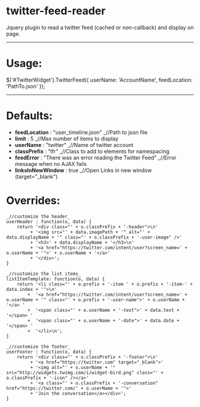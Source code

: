 twitter-feed-reader
===================

Jquery plugin to read a twitter feed (cached or non-callback) and display on page.

---

Usage:
===
$('#TwitterWidget').TwitterFeed({
	userName: 'AccountName',
	feedLocation: 'PathTo.json'
});
  
---

Defaults:
===
* __feedLocation__ : "user_timeline.json" _//Path to json file
* __limit__ : 5 _//Max number of items to display
* __userName__ : "twitter" _//Name of twitter account
* __classPrefix__ : "tfr" _//Class to add to elements for namespacing
* __feedError__ : "There was an error reading the Twitter Feed" _//Error message when no AJAX fails
* __linksInNewWindow__ : true _//Open Links in new window (target="_blank")

Overrides:
===
	_//customize the header_
	userHeader : function(o, data) {
		return '<div class="' + o.classPrefix + '-header">\n'
			 + '<img src="' + data.imagePath + '" alt="' + data.displayName + '" class="' + o.classPrefix + '-user-image" />'
		     + '<h3>' + data.displayName + '</h3>\n'
			 + '<a href="https://twitter.com/intent/user?screen_name=' + o.userName + '">' + o.userName + '</a>' 
			 + '</div>';
	}
	
	_//customize the list items_
	listItemTemplate: function(o, data) {
		return '<li class="' + o.prefix + '-item ' + o.prefix + '-item-' + data.index + '">\n'
			+  '<a href="https://twitter.com/intent/user?screen_name=' + o.userName + '" class="' + o.prefix + '-user-name">' + o.userName + '</a> '
			+  '<span class="' + o.userName + '-text">' + data.text + '</span> '
			+  '<span class="' + o.userName + '-date">' + data.date + '</span> '
			+  '</li>\n';
	}
	
	_//customize the footer_
	userFooter : function(o, data) {
		return '<div class="' + o.classPrefix + '-footer">\n'
			 + '<a href="https://twitter.com" target="_blank">'
			 + '<img alt="' + o.userName + '" src="http://widgets.twimg.com/i/widget-bird.png" class="' + o.classPrefix + '-icon" /></a>'
		     + '<a class="' + o.classPrefix + '-conversation" href="https://twitter.com/' + o.userName + '">'
			 + 'Join the conversation</a></div>';
	}